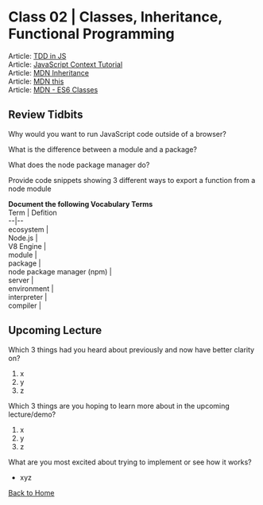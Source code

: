 # Class 02 \| Classes, Inheritance, Functional Programming
Article: [TDD in JS](http://www.letscodejavascript.com/)      
Article: [JavaScript Context Tutorial](https://www.youtube.com/watch?v=fjJoX9F_F5g)  
Article: [MDN Inheritance](https://developer.mozilla.org/en-US/docs/Web/JavaScript/Inheritance_and_the_prototype_chain)   
Article: [MDN this](https://developer.mozilla.org/en-US/docs/Web/JavaScript/Reference/Operators/this)   
Article: [MDN - ES6 Classes](https://developer.mozilla.org/en-US/docs/Web/JavaScript/Reference/Classes)    


## Review Tidbits

Why would you want to run JavaScript code outside of a browser?

What is the difference between a module and a package?

What does the node package manager do?

Provide code snippets showing 3 different ways to export a function from a node module


**Document the following Vocabulary Terms**  
Term | Defition  
--|--  
ecosystem |  
Node.js |  
V8 Engine |  
module |  
package |  
node package manager (npm) |  
server |  
environment |  
interpreter |  
compiler |  


## Upcoming Lecture

Which 3 things had you heard about previously and now have better clarity on?
  1) x
  2) y
  3) z

Which 3 things are you hoping to learn more about in the upcoming lecture/demo?
  1) x
  2) y
  3) z

What are you most excited about trying to implement or see how it works?
   - xyz


[Back to Home](README.md)